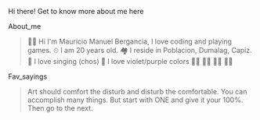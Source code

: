 Hi there! Get to know more about me here 

About_me
>  💁‍♂️ Hi I'm Mauricio Manuel Bergancia, I love coding and playing games.
>  ⏲ I am 20 years old.
>  🏘  I reside in Poblacion, Dumalag, Capiz.
>  🎵 I love singing (chos)
>  💜 I love violet/purple colors
>  🏳️‍🌈 🏳️‍🌈 🏳️‍🌈 🏳️‍🌈

Fav_sayings
>  Art should comfort the disturb and disturb the comfortable.
>  You can accomplish many things. But start with ONE and give it your 100%. Then go to the next.


